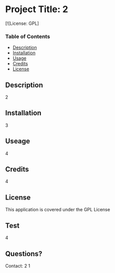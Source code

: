 
  # Project Title: 2
  [![License: GPL]

  ### Table of Contents
  * [Description](#description)
  * [Installation](#installation)
  * [Usage](#usesage)
  * [Credits](#credits)
  * [License](#licence)

  ## Description
  2

  ## Installation
  3

  ## Useage
  4

  ## Credits
  4

  ## License
  This application is covered under the GPL License

  ## Test
  4

  ## Questions? 
  Contact: 
  2
  1
